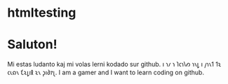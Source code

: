 # htmltesting
<h1>Saluton!</h1>
Mi estas ludanto kaj mi volas lerni kodado sur github.
𐑦 𐑪𐑥 𐑪 𐑐𐑤𐑪𐑘𐑺 𐑪𐑯𐑛 𐑦 𐑢𐑪𐑯𐑑 𐑑𐑷 𐑤𐑧𐑸𐑯 𐑗𐑷𐑛𐑦𐑙 𐑷𐑯 𐑜𐑦𐑔𐑳𐑚.
I am a gamer and I want to learn coding on github.
